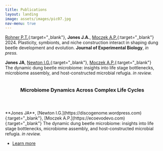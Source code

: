 ```yaml
---
title: Publications
layout: landing
image: assets/images/pic07.jpg
nav-menu: true
---
```


<!-- Main -->
<div id="main">

<!-- One -->
[Rohner P.T.](https://rohnerlab.biosci.ucsd.edu){:target="_blank"}, **Jones J.A.**, [Moczek A.P.](https://ecoevodevo.com){:target="_blank"} 2024. Plasticity, symbionts, and niche construction interact in shaping dung beetle development and evolution. **Journal of Experimental Biology**, *in press.*  
<!-- Two -->
**Jones JA**, [Newton I.G.](https://discogenome.wordpress.com){:target="_blank"}, [Moczek A.P.](https://ecoevodevo.com){:target="_blank"} The dynamic dung beetle microbiome: insights into life stage bottlenecks, microbiome assembly, and host-constructed microbial refugia. *in review.*
<div> 

<!-- Three -->
<section id="two" class="spotlights">
	<section>
		<a href="interests/dynamics.html" class="image">
			<img src="{% link assets/images/circle_graph.jpg %}" alt="" data-position="center center" />
		</a>
		<div class="content">
			<div class="inner">
				<header class="major">
					<h3>Microbiome Dynamics Across Complex Life Cycles</h3>
				</header>
				**Jones JA**, [Newton I.G.](https://discogenome.wordpress.com){:target="_blank"}, [Moczek A.P.](https://ecoevodevo.com){:target="_blank"} The dynamic dung beetle microbiome: insights into life stage bottlenecks, microbiome assembly, and host-constructed microbial refugia. <i>in review.</i>
				<ul class="actions">
					<li><a href="interests/dynamics.html" class="button">Learn more</a></li>
				</ul>
			</div>
		</div>
	</section>
</section>


